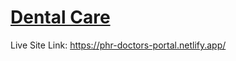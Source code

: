 # [Dental Care](https://phr-doctors-portal.netlify.app/)

Live Site Link: https://phr-doctors-portal.netlify.app/
